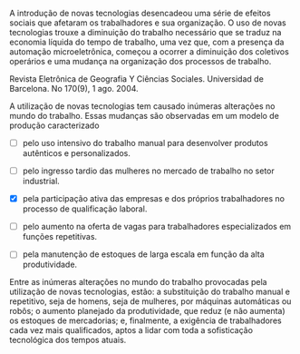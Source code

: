 

A introdução de novas tecnologias desencadeou uma série de efeitos sociais que afetaram os trabalhadores e sua organização. O uso de novas tecnologias trouxe a diminuição do trabalho necessário que se traduz na economia líquida do tempo de trabalho, uma vez que, com a presença da automação microeletrônica, começou a ocorrer a diminuição dos coletivos operários e uma mudança na organização dos processos de trabalho.

Revista Eletrônica de Geografia Y Ciências Sociales. Universidad de Barcelona. No 170(9), 1 ago. 2004.

A utilização de novas tecnologias tem causado inúmeras alterações no mundo do trabalho. Essas mudanças são observadas em um modelo de produção caracterizado



- [ ] pelo uso intensivo do trabalho manual para desenvolver produtos autênticos e personalizados.
- [ ] pelo ingresso tardio das mulheres no mercado de trabalho no setor industrial.
- [x] pela participação ativa das empresas e dos próprios trabalhadores no processo de qualificação laboral.
- [ ] pelo aumento na oferta de vagas para trabalhadores especializados em funções repetitivas.
- [ ] pela manutenção de estoques de larga escala em função da alta produtividade.


Entre as inúmeras alterações no mundo do trabalho provocadas pela utilização de novas tecnologias, estão: a substituição do trabalho manual e repetitivo, seja de homens, seja de mulheres, por máquinas automáticas ou robôs; o aumento planejado da produtividade, que reduz (e não aumenta) os estoques de mercadorias; e, finalmente, a exigência de trabalhadores cada vez mais qualificados, aptos a lidar com toda a sofisticação tecnológica dos tempos atuais.

        